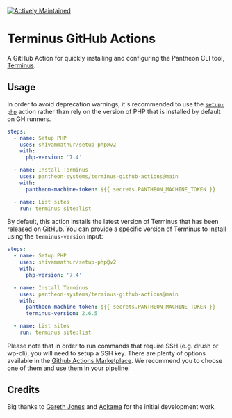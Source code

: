 [![Actively Maintained](https://img.shields.io/badge/Pantheon-Actively_Maintained-yellow?logo=pantheon&color=FFDC28)](https://pantheon.io/docs/oss-support-levels#actively-maintained-support)

# Terminus GitHub Actions

A GitHub Action for quickly installing and configuring the Pantheon CLI tool,
[Terminus](https://github.com/pantheon-systems/terminus).

## Usage

In order to avoid deprecation warnings, it's recommended to use the
[`setup-php`](https://github.com/shivammathur/setup-php) action rather than rely
on the version of PHP that is installed by default on GH runners.

```yaml
steps:
  - name: Setup PHP
    uses: shivammathur/setup-php@v2
    with:
      php-version: '7.4'

  - name: Install Terminus
    uses: pantheon-systems/terminus-github-actions@main
    with:
      pantheon-machine-token: ${{ secrets.PANTHEON_MACHINE_TOKEN }}

  - name: List sites
    run: terminus site:list
```

By default, this action installs the latest version of Terminus that has been
released on GitHub. You can provide a specific version of Terminus to install
using the `terminus-version` input:

```yaml
steps:
  - name: Setup PHP
    uses: shivammathur/setup-php@v2
    with:
      php-version: '7.4'

  - name: Install Terminus
    uses: pantheon-systems/terminus-github-actions@main
    with:
      pantheon-machine-token: ${{ secrets.PANTHEON_MACHINE_TOKEN }}
      terminus-version: 2.6.5

  - name: List sites
    run: terminus site:list
```

Please note that in order to run commands that require SSH (e.g. drush or wp-cli), you will need to setup a SSH key. There are plenty of options available in the [Github Actions Marketplace](https://github.com/marketplace?type=actions&query=ssh+key+). We recommend you to choose one of them and use them in your pipeline.

## Credits

Big thanks to <a href="https://github.com/G-Rath">Gareth Jones</a> and <a href="https://www.ackama.com/">Ackama</a> for the initial development work.
